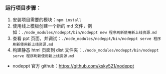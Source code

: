 ### 运行项目步骤：
1. 安装项目需要的模块：`npm install`
2. 使用线上模板创建一个新的 md 文件，例如：`./node_modules/nodeppt/bin/nodeppt new 程序刷新使用新上线资源.md`
3. 查看 ppt 页面，并调试：`./node_modules/nodeppt/bin/nodeppt serve 程序刷新使用新上线资源.md`
4. 构建静态 html 页面到 dist 文件夹：`./node_modules/nodeppt/bin/nodeppt serve 程序刷新使用新上线资源.md`

* nodeppt 官方 github：https://github.com/ksky521/nodeppt
